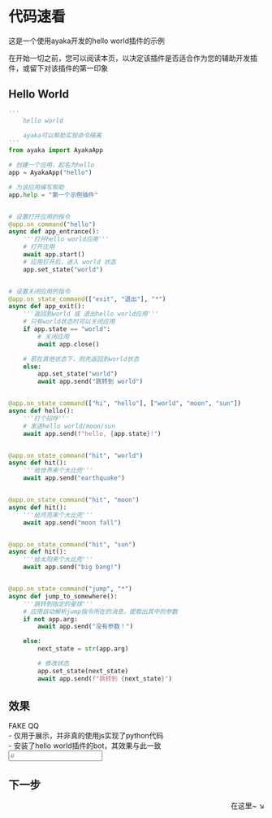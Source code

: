 # 代码速看

这是一个使用ayaka开发的hello world插件的示例

在开始一切之前，您可以阅读本页，以决定该插件是否适合作为您的辅助开发插件，或留下对该插件的第一印象

## Hello World

``` py
'''
    hello world

    ayaka可以帮助实现命令隔离
'''
from ayaka import AyakaApp

# 创建一个应用，起名为hello
app = AyakaApp("hello")

# 为该应用编写帮助
app.help = "第一个示例插件"


# 设置打开应用的指令
@app.on_command("hello")
async def app_entrance():
    '''打开hello world应用'''
    # 打开应用
    await app.start()
    # 应用打开后，进入 world 状态
    app.set_state("world")


# 设置关闭应用的指令
@app.on_state_command(["exit", "退出"], "*")
async def app_exit():
    '''返回到world 或 退出hello world应用'''
    # 只有world状态时可以关闭应用
    if app.state == "world":
        # 关闭应用
        await app.close()

    # 若在其他状态下，则先返回到world状态
    else:
        app.set_state("world")
        await app.send("跳转到 world")


@app.on_state_command(["hi", "hello"], ["world", "moon", "sun"])
async def hello():
    '''打个招呼'''
    # 发送hello world/moon/sun
    await app.send(f"hello, {app.state}!")


@app.on_state_command("hit", "world")
async def hit():
    '''给世界来个大比兜'''
    await app.send("earthquake")


@app.on_state_command("hit", "moon")
async def hit():
    '''给月亮来个大比兜'''
    await app.send("moon fall")


@app.on_state_command("hit", "sun")
async def hit():
    '''给太阳来个大比兜'''
    await app.send("big bang!")


@app.on_state_command("jump", "*")
async def jump_to_somewhere():
    '''跳转到指定的星球'''
    # 应用自动解析jump指令所在的消息，提取出其中的参数
    if not app.arg:
        await app.send("没有参数！")

    else:
        next_state = str(app.arg)

        # 修改状态
        app.set_state(next_state)
        await app.send(f"跳转到 {next_state}")

```

## 效果

<div id="fake-qq">
    <div>
        <div class="screen">
            <div class="message">FAKE QQ</div>
            <div class="message">- 仅用于展示，并非真的使用js实现了python代码</div>
            <div class="message">- 安装了hello world插件的bot，其效果与此一致</div>
        </div>
        <input placeholder="#">
    </div>
    <div class="command-list"></div>
</div>

## 下一步

<div align="right">
    在这里~ ↘
</div>

